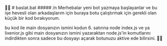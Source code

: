 🎉👋 # baslat.bat ##### /n
Merhebalar yeni bot yazmaya başlayanlar ve bu işe hevesli olan arkadaşlarım için buraya botu çalıştırmak için gerekli olan küçük bir kod bırakıyorum.

bu kod ile main dosyanızın ismini kodun 6. satırına node index.js ve ya lixenior.js gibi main dosyanızın ismini yazaraktan node.js'in komutlarını indirdikten sonra sadece bu dosyayı açarak botunuzu aktive ede bilirsini.
🎉👋
